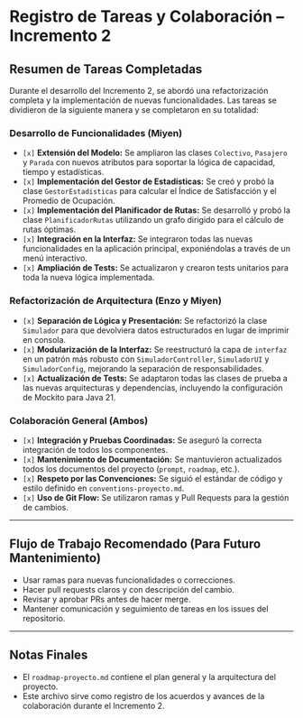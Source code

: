 # Registro de Tareas y Colaboración – Incremento 2

## Resumen de Tareas Completadas

Durante el desarrollo del Incremento 2, se abordó una refactorización completa y la implementación de nuevas funcionalidades. Las tareas se dividieron de la siguiente manera y se completaron en su totalidad:

### **Desarrollo de Funcionalidades (Miyen)**
-   `[x]` **Extensión del Modelo:** Se ampliaron las clases `Colectivo`, `Pasajero` y `Parada` con nuevos atributos para soportar la lógica de capacidad, tiempo y estadísticas.
-   `[x]` **Implementación del Gestor de Estadísticas:** Se creó y probó la clase `GestorEstadisticas` para calcular el Índice de Satisfacción y el Promedio de Ocupación.
-   `[x]` **Implementación del Planificador de Rutas:** Se desarrolló y probó la clase `PlanificadorRutas` utilizando un grafo dirigido para el cálculo de rutas óptimas.
-   `[x]` **Integración en la Interfaz:** Se integraron todas las nuevas funcionalidades en la aplicación principal, exponiéndolas a través de un menú interactivo.
-   `[x]` **Ampliación de Tests:** Se actualizaron y crearon tests unitarios para toda la nueva lógica implementada.

### **Refactorización de Arquitectura (Enzo y Miyen)**
-   `[x]` **Separación de Lógica y Presentación:** Se refactorizó la clase `Simulador` para que devolviera datos estructurados en lugar de imprimir en consola.
-   `[x]` **Modularización de la Interfaz:** Se reestructuró la capa de `interfaz` en un patrón más robusto con `SimuladorController`, `SimuladorUI` y `SimuladorConfig`, mejorando la separación de responsabilidades.
-   `[x]` **Actualización de Tests:** Se adaptaron todas las clases de prueba a las nuevas arquitecturas y dependencias, incluyendo la configuración de Mockito para Java 21.

### **Colaboración General (Ambos)**
-   `[x]` **Integración y Pruebas Coordinadas:** Se aseguró la correcta integración de todos los componentes.
-   `[x]` **Mantenimiento de Documentación:** Se mantuvieron actualizados todos los documentos del proyecto (`prompt`, `roadmap`, etc.).
-   `[x]` **Respeto por las Convenciones:** Se siguió el estándar de código y estilo definido en `conventions-proyecto.md`.
-   `[x]` **Uso de Git Flow:** Se utilizaron ramas y Pull Requests para la gestión de cambios.

---

## Flujo de Trabajo Recomendado (Para Futuro Mantenimiento)

-   Usar ramas para nuevas funcionalidades o correcciones.
-   Hacer pull requests claros y con descripción del cambio.
-   Revisar y aprobar PRs antes de hacer merge.
-   Mantener comunicación y seguimiento de tareas en los issues del repositorio.

---

## Notas Finales

-   El `roadmap-proyecto.md` contiene el plan general y la arquitectura del proyecto.
-   Este archivo sirve como registro de los acuerdos y avances de la colaboración durante el Incremento 2.